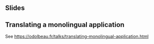 ## Slides

## Translating a monolingual application

See https://odolbeau.fr/talks/translating-monolingual-application.html

